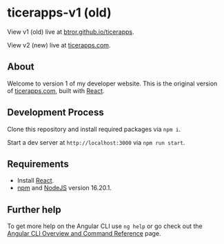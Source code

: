 # ticerapps-v1 (old)

View v1 (old) live at [btror.github.io/ticerapps](https://btror.github.io/ticerapps/).

View v2 (new) live at [ticerapps.com](https://ticerapps.com).

## About

Welcome to version 1 of my developer website. This is the original version of [ticerapps.com](https://ticerapps.com), built with [React](https://react.dev/).

## Development Process

Clone this repository and install required packages via `npm i`.

Start a dev server at `http://localhost:3000` via `npm run start`.

## Requirements

- Install [React](https://react.dev/).
- [npm](https://docs.npmjs.com/cli/v9/commands/npm-install) and [NodeJS](https://nodejs.org/en/download) version 16.20.1.

## Further help

To get more help on the Angular CLI use `ng help` or go check out the [Angular CLI Overview and Command Reference](https://angular.io/cli) page.